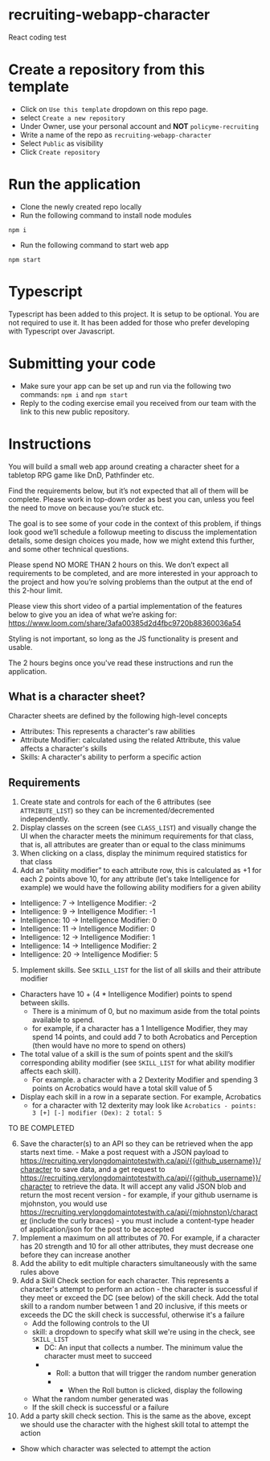 # recruiting-webapp-character

React coding test

# Create a repository from this template

- Click on `Use this template` dropdown on this repo page.
- select `Create a new repository`
- Under Owner, use your personal account and **NOT** `policyme-recruiting`
- Write a name of the repo as `recruiting-webapp-character`
- Select `Public` as visibility
- Click `Create repository`

# Run the application

- Clone the newly created repo locally
- Run the following command to install node modules

```
npm i
```

- Run the following command to start web app

```
npm start
```

# Typescript

Typescript has been added to this project. It is setup to be optional. You are not required to use it. It has been added for those who prefer developing with Typescript over Javascript.

# Submitting your code

- Make sure your app can be set up and run via the following two commands: `npm i` and `npm start`
- Reply to the coding exercise email you received from our team with the link to this new public repository.

# Instructions

You will build a small web app around creating a character sheet for a tabletop RPG game like DnD, Pathfinder etc.

Find the requirements below, but it’s not expected that all of them will be complete. Please work in top-down order as best you can, unless you feel the need to move on because you’re stuck etc.

The goal is to see some of your code in the context of this problem, if things look good we’ll schedule a followup meeting to discuss the implementation details, some design choices you made, how we might extend this further, and some other technical questions.

Please spend NO MORE THAN 2 hours on this. We don’t expect all requirements to be completed, and are more interested in your approach to the project and how you’re solving problems than the output at the end of this 2-hour limit.

Please view this short video of a partial implementation of the features below to give you an idea of what we’re asking for: https://www.loom.com/share/3afa00385d2d4fbc9720b88360036a54

Styling is not important, so long as the JS functionality is present and usable.

The 2 hours begins once you've read these instructions and run the application.

## What is a character sheet?

Character sheets are defined by the following high-level concepts

- Attributes: This represents a character's raw abilities
- Attribute Modifier: calculated using the related Attribute, this value affects a character's skills
- Skills: A character's ability to perform a specific action

## Requirements

1. Create state and controls for each of the 6 attributes (see `ATTRIBUTE_LIST`) so they can be incremented/decremented independently.
2. Display classes on the screen (see `CLASS_LIST`) and visually change the UI when the character meets the minimum requirements for that class, that is, all attributes are greater than or equal to the class minimums
3. When clicking on a class, display the minimum required statistics for that class
4. Add an “ability modifier” to each attribute row, this is calculated as +1 for each 2 points above 10, for any attribute (let's take Intelligence for example) we would have the following ability modifiers for a given ability

- Intelligence: 7 -> Intelligence Modifier: -2
- Intelligence: 9 -> Intelligence Modifier: -1
- Intelligence: 10 -> Intelligence Modifier: 0
- Intelligence: 11 -> Intelligence Modifier: 0
- Intelligence: 12 -> Intelligence Modifier: 1
- Intelligence: 14 -> Intelligence Modifier: 2
- Intelligence: 20 -> Intelligence Modifier: 5

5. Implement skills. See `SKILL_LIST` for the list of all skills and their attribute modifier

- Characters have 10 + (4 \* Intelligence Modifier) points to spend between skills.
  - There is a minimum of 0, but no maximum aside from the total points available to spend.
  - for example, if a character has a 1 Intelligence Modifier, they may spend 14 points, and could add 7 to both Acrobatics and Perception (then would have no more to spend on others)
- The total value of a skill is the sum of points spent and the skill’s corresponding ability modifier (see `SKILL_LIST` for what ability modifier affects each skill).
  - For example. a character with a 2 Dexterity Modifier and spending 3 points on Acrobatics would have a total skill value of 5
- Display each skill in a row in a separate section. For example, Acrobatics
  - for a character with 12 dexterity may look like `Acrobatics - points: 3 [+] [-] modifier (Dex): 2 total: 5`

TO BE COMPLETED 

6. Save the character(s) to an API so they can be retrieved when the app starts next time. - Make a post request with a JSON payload to https://recruiting.verylongdomaintotestwith.ca/api/{{github_username}}/character to save data, and a get request to https://recruiting.verylongdomaintotestwith.ca/api/{{github_username}}/character to retrieve the data. It will accept any valid JSON blob and return the most recent version - for example, if your github username is mjohnston, you would use https://recruiting.verylongdomaintotestwith.ca/api/{mjohnston}/character (include the curly braces) - you must include a content-type header of application/json for the post to be accepted
7. Implement a maximum on all attributes of 70. For example, if a character has 20 strength and 10 for all other attributes, they must decrease one before they can increase another
8. Add the ability to edit multiple characters simultaneously with the same rules above
9. Add a Skill Check section for each character. This represents a character's attempt to perform an action - the character is successful if they meet or exceed the DC (see below) of the skill check. Add the total skill to a random number between 1 and 20 inclusive, if this meets or exceeds the DC the skill check is successful, otherwise it's a failure
    - Add the following controls to the UI
    - skill: a dropdown to specify what skill we're using in the check, see `SKILL_LIST`
      - DC: An input that collects a number. The minimum value the character must meet to succeed
      - - Roll: a button that will trigger the random number generation
        - - When the Roll button is clicked, display the following
    - What the random number generated was
    - If the skill check is successful or a failure
11. Add a party skill check section. This is the same as the above, except we should use the character with the highest skill total to attempt the action

- Show which character was selected to attempt the action
